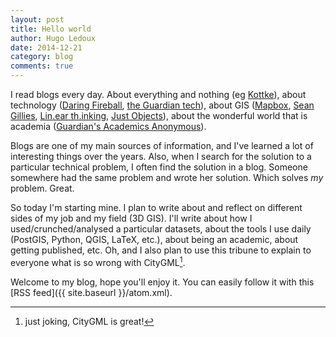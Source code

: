 ```yaml
---
layout: post
title: Hello world
author: Hugo Ledoux
date: 2014-12-21
category: blog
comments: true
---
```


I read blogs every day. 
About everything and nothing (eg [Kottke](http:www.kottke.org)), about technology ([Daring Fireball](http://daringfireball.net), [the Guardian tech](http://www.theguardian.com/technology/blog)), about GIS ([Mapbox](https://www.mapbox.com/blog/), [Sean Gillies](http://sgillies.net/blog/), [Lin.ear th.inking](http://lin-ear-th-inking.blogspot.nl), [Just Objects](http://justobjects.nl/writings/blog/)), about the wonderful world that is academia ([Guardian's Academics Anonymous](http://www.theguardian.com/higher-education-network/series/academics-anonymous)).

Blogs are one of my main sources of information, and I've learned a lot of interesting things over the years.
Also, when I search for the solution to a particular technical problem, I often find the solution in a blog.
Someone somewhere had the same problem and wrote her solution.
Which solves *my* problem. Great.

So today I'm starting mine. 
I plan to write about and reflect on different sides of my job and my field (3D GIS).
I'll write about how I used/crunched/analysed a particular datasets, about the tools I use daily (PostGIS, Python, QGIS, LaTeX, etc.), about being an academic, about getting published, etc. 
Oh, and I also plan to use this tribune to explain to everyone what is so wrong with CityGML[^1]. 

Welcome to my blog, hope you'll enjoy it.
You can easily follow it with this [RSS feed]({{ site.baseurl }}/atom.xml).


[^1]: just joking, CityGML is great!